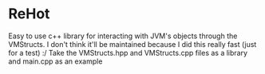 # ReHot
Easy to use c++ library for interacting with JVM's objects through the VMStructs.
I don't think it'll be maintained because I did this really fast (just for a test) :/
Take the VMStructs.hpp and VMStructs.cpp files as a library and main.cpp as an example
